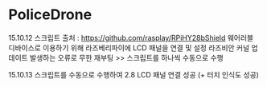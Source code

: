 # PoliceDrone

15.10.12
스크립트 출처 : https://github.com/rasplay/RPiHY28bShield
웨어러블 디바이스로 이용하기 위해 라즈베리파이에 LCD 패널을 연결 및 설정
라즈비안 커널 업데이트 발생하는 오류로 무한 재부팅 >> 스크립트를 하나씩 수동으로 수행

15.10.13
스크립트를 수동으로 수행하여 2.8 LCD 패널 연결 성공 (+ 터치 인식도 성공)
